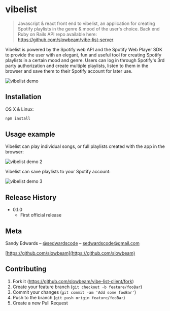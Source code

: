 # vibelist
> Javascript & react front end to vibelist, an application for creating Spotify playlists in the genre & mood of the user's choice. Back end Ruby on Rails API repo available here: https://github.com/slowbeam/vibe-list-server

Vibelist is powered by the Spotify web API and the Spotify Web Player SDK to provide the user with an elegant, fun and useful tool for creating Spotify playlists in a certain mood and genre. Users can log in through Spotify's 3rd party authorization and create multiple playlists, listen to them in the browser and save them to their Spotify account for later use.

![vibelist demo](https://media.giphy.com/media/5b1KAiIq1nBsk2deos/giphy.gif)

## Installation

OS X & Linux:

```sh
npm install
```

## Usage example

Vibelist can play individual songs, or full playlists created with the app in the browser:

![vibelist demo 2](https://media.giphy.com/media/3mJKFmjuVh2dJ2IIr5/giphy.gif)

Vibelist can save playlists to your Spotify account:

![vibelist demo 3](https://media.giphy.com/media/etKT0LqsnLRoJgWcOT/giphy.gif)


## Release History

* 0.1.0
    * First official release
   


## Meta

Sandy Edwards – [@sedwardscode](https://twitter.com/sedwardscode) – sedwardscode@gmail.com

[https://github.com/slowbeam](https://github.com/slowbeam)

## Contributing

1. Fork it (<https://github.com/slowbeam/vibe-list-client/fork>)
2. Create your feature branch (`git checkout -b feature/fooBar`)
3. Commit your changes (`git commit -am 'Add some fooBar'`)
4. Push to the branch (`git push origin feature/fooBar`)
5. Create a new Pull Request
